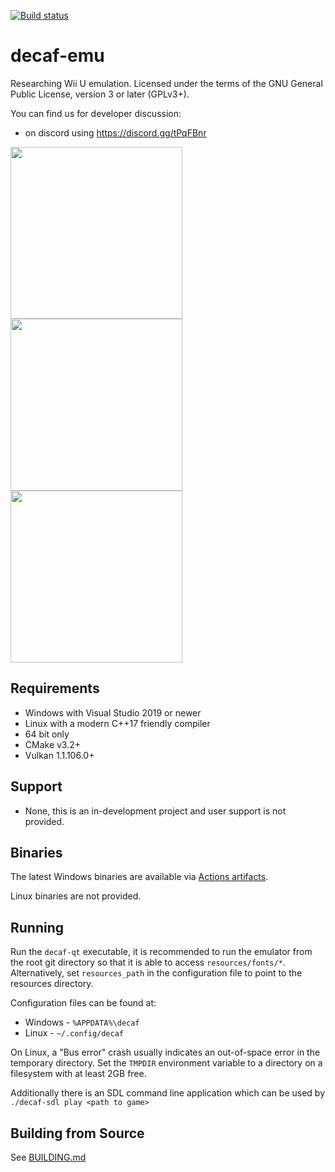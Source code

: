 [![Build status](https://github.com/decaf-emu/decaf-emu/workflows/C%2FC%2B%2B%20CI/badge.svg)](https://github.com/decaf-emu/decaf-emu/actions?workflow=C%2FC%2B%2B+CI)

# decaf-emu
Researching Wii U emulation. Licensed under the terms of the GNU General Public License, version 3 or later (GPLv3+).

You can find us for developer discussion:
- on discord using https://discord.gg/tPqFBnr

<p float="left">
  <img src="https://user-images.githubusercontent.com/1302758/147675484-c0308d89-55a9-4927-8665-1826ee5d4771.png" width="275" />
  <img src="https://user-images.githubusercontent.com/1302758/147674695-d8baf6ac-87e2-487c-8358-ef1588c5e5bf.png" width="275" />
  <img src="https://user-images.githubusercontent.com/1302758/147674704-17767241-e0b4-497e-8841-aa968d14c8e3.png" width="275" />
</p>

## Requirements
- Windows with Visual Studio 2019 or newer
- Linux with a modern C++17 friendly compiler
- 64 bit only
- CMake v3.2+
- Vulkan 1.1.106.0+

## Support
- None, this is an in-development project and user support is not provided.

## Binaries
The latest Windows binaries are available via [Actions artifacts](https://github.com/decaf-emu/decaf-emu/actions).

Linux binaries are not provided.

## Running

Run the `decaf-qt` executable, it is recommended to run the emulator from the root git directory so that it is able to access `resources/fonts/*`.  Alternatively, set `resources_path` in the configuration file to point to the resources directory.

Configuration files can be found at:
- Windows - `%APPDATA%\decaf`
- Linux - `~/.config/decaf`

On Linux, a "Bus error" crash usually indicates an out-of-space error in the temporary directory.  Set the `TMPDIR` environment variable to a directory on a filesystem with at least 2GB free.

Additionally there is an SDL command line application which can be used by `./decaf-sdl play <path to game>`

## Building from Source

See [BUILDING.md](BUILDING.md)

